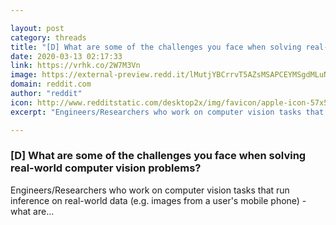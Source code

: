 ```yaml
---

layout: post
category: threads
title: "[D] What are some of the challenges you face when solving real-world computer vision problems?"
date: 2020-03-13 02:17:33
link: https://vrhk.co/2W7M3Vn
image: https://external-preview.redd.it/lMutjYBCrrvT5AZsMSAPCEYMSgdMLuNp94-VFkGsgvE.jpg?width=1200&height=628.272251309&auto=webp&crop=1200:628.272251309,smart&s=25f3299206b6344072195b27e78ad0ca105fcdb4
domain: reddit.com
author: "reddit"
icon: http://www.redditstatic.com/desktop2x/img/favicon/apple-icon-57x57.png
excerpt: "Engineers/Researchers who work on computer vision tasks that run inference on real-world data (e.g. images from a user's mobile phone) - what are..."

---
```


### [D] What are some of the challenges you face when solving real-world computer vision problems?

Engineers/Researchers who work on computer vision tasks that run inference on real-world data (e.g. images from a user's mobile phone) - what are...